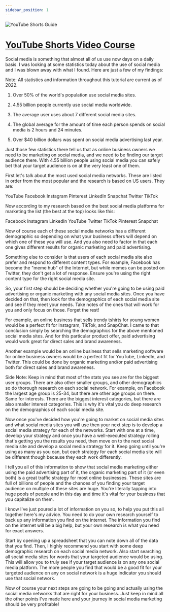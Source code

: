 ```yaml
---
sidebar_position: 1
---
```

![YouTube Shorts Guide](https://trafficbingoassets.s3.us-east-2.amazonaws.com/youtubeshortsbook.png)

# [YouTube Shorts Video Course](https://buildbusiness.online/courses/youtube-secrets/)      

Social media is something that almost all of us use now days on a daily basis. I was looking at some statistics today about the use of social media and I was blown away with what I found. Here are just a few of my findings:

Note: All statistics and information throughout this tutorial are current as of 2022.

1. Over 50% of the world's population use social media sites.

2. 4.55 billion people currently use social media worldwide.

3. The average user uses about 7 different social media sites.

4. The global average for the amount of time each person spends on social media is 2 hours and 24 minutes. 

5. Over $40 billion dollars was spent on social media advertising last year.

Just those few statistics there tell us that as online business owners we need to be marketing on social media, and we need to be finding our target audience there. With 4.55 billion people using social media you can safely bet that your target audience is on at the very least one of them.

First let's talk about the most used social media networks. These are listed in order from the most popular and the research is based on US users. They are:

YouTube
Facebook
Instagram
Pinterest
LinkedIn
Snapchat
Twitter
TikTok

Now according to my research based on the best social media platforms for marketing the list (the best at the top) looks like this:

Facebook
Instagram
LinkedIn
YouTube
Twitter
TikTok
Pinterest
Snapchat

Now of course each of these social media networks has a different demographic so depending on what your business offers will depend on which one of these you will use. And you also need to factor in that each one gives different results for organic marketing and paid advertising. 

Something else to consider is that users of each social media site also prefer and respond to different content types. For example, Facebook has become the "meme hub" of the Internet, but while memes can be posted on Twitter, they don't get a lot of response. Ensure you're using the right content type for the right social media site.

So, your first step should be deciding whether you're going to be using paid advertising or organic marketing with any social media sites. Once you have decided on that, then look for the demographics of each social media site and see if they meet your needs. Take notes of the ones that will work for you and only focus on those. Forget the rest! 

For example, an online business that sells trendy tshirts for young women would be a perfect fit for Instagram, TikTok, and SnapChat. I came to that conclusion simply by searching the demographics for the above mentioned social media sites. And for this particular product offer, paid advertising would work great for direct sales and brand awareness.

Another example would be an online business that sells marketing software for online business owners would be a perfect fit for YouTube, LinkedIn, and Twitter. This could be done by organic marketing and/or paid advertising both for direct sales and brand awareness. 

Side Note: Keep in mind that most of the stats you see are for the biggest user groups. There are also other smaller groups, and other demographics so do thorough research on each social network. For example, on Facebook the largest age group is 25-34, but there are other age groups on there. Same for interests. There are the biggest interest categories, but there are also smaller interest categories. This is why it's vital you do deep research on the demographics of each social media site.

Now once you've decided how you're going to market on social media sites and what social media sites you will use then your next step is to develop a social media strategy for each of the networks. Start with one at a time, develop your strategy and once you have a well-executed strategy rolling that's getting you the results you need, then move on to the next social media site and develop a social media strategy for it. Keep going until you're using as many as you can, but each strategy for each social media site will be different though because they each work differently.

I tell you all of this information to show that social media marketing either using the paid advertising part of it, the organic marketing part of it (or even both) is a great traffic strategy for most online businesses. These sites are full of billions of people and the chances of you finding your target audience on multiple of these sites are huge. You're literally tapping into huge pools of people and in this day and time it's vital for your business that you capitalize on them.   

I know I've just poured a lot of information on you so, to help you put this all together here's my advice. You need to do your own research yourself to back up any information you find on the internet. The information you find on the internet will be a big help, but your own research is what you need for exact answers. 

Start by opening up a spreadsheet that you can note down all of the data that you find. Then, I highly recommend you start with some deep demographic research on each social media network. Also start searching all social media sites for words that your targeted audience would be using. This will allow you to truly see if your target audience is on any one social media platform. The more people you find that would be a good fit for your targeted audience on any on social network is a huge indicator you should use that social network.  

Now of course your next steps are going to be going and actually using the social media networks that are right for your business. Just keep in mind all the other points I've made here and your journey in social media marketing should be very profitable!  



